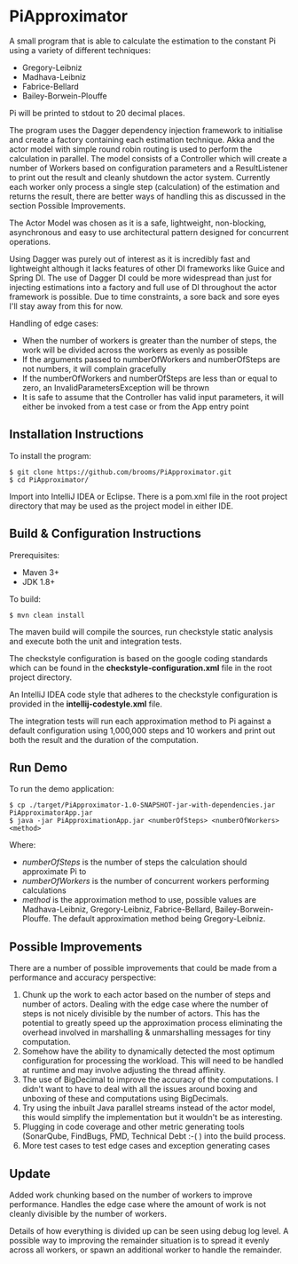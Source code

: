 # PiApproximator

A small program that is able to calculate the estimation to the constant Pi using a variety of different techniques:
- Gregory-Leibniz
- Madhava-Leibniz
- Fabrice-Bellard
- Bailey-Borwein-Plouffe

Pi will be printed to stdout to 20 decimal places.

The program uses the Dagger dependency injection framework to initialise and create a factory containing each estimation technique. Akka and the actor model with simple round robin routing is used to perform the calculation in parallel. The model consists of a Controller which will create a number of Workers based on configuration parameters and a ResultListener to print out the result and cleanly shutdown the actor system. Currently each worker only process a single step (calculation) of the estimation and returns the result, there are better ways of handling this as discussed in the section Possible Improvements.

The Actor Model was chosen as it is a safe, lightweight, non-blocking, asynchronous and easy to use architectural pattern designed for concurrent operations. 

Using Dagger was purely out of interest as it is incredibly fast and lightweight although it lacks features of other DI frameworks like Guice and Spring DI. The use of Dagger DI could be more widespread than just for injecting estimations into a factory and full use of DI throughout the actor framework is possible. Due to time constraints, a sore back and sore eyes I'll stay away from this for now.

Handling of edge cases:
- When the number of workers is greater than the number of steps, the work will be divided across the workers as evenly as possible
- If the arguments passed to numberOfWorkers and numberOfSteps are not numbers, it will complain gracefully
- If the numberOfWorkers and numberOfSteps are less than or equal to zero, an InvalidParametersException will be thrown
- It is safe to assume that the Controller has valid input parameters, it will either be invoked from a test case or from the App entry point

## Installation Instructions

To install the program:

```
$ git clone https://github.com/brooms/PiApproximator.git
$ cd PiApproximator/
```

Import into IntelliJ IDEA or Eclipse. There is a pom.xml file in the root project directory that may be used as the project
model in either IDE.

## Build & Configuration Instructions

Prerequisites:
- Maven 3+
- JDK 1.8+

To build:

```
$ mvn clean install
```

The maven build will compile the sources, run checkstyle static analysis and execute both the unit and integration tests.

The checkstyle configuration is based on the google coding standards which can be found in the <b>checkstyle-configuration.xml</b> file in the root project directory.

An IntelliJ IDEA code style that adheres to the checkstyle configuration is provided in the <b>intellij-codestyle.xml</b> file.

The integration tests will run each approximation method to Pi against a default configuration using 1,000,000 steps and 10 workers and print out both the result and the duration of the computation.

## Run Demo

To run the demo application:

```
$ cp ./target/PiApproximator-1.0-SNAPSHOT-jar-with-dependencies.jar PiApproximatorApp.jar
$ java -jar PiApproximationApp.jar <numberOfSteps> <numberOfWorkers> <method>
```

Where:
- <i>numberOfSteps</i> is the number of steps the calculation should approximate Pi to
- <i>numberOfWorkers</i> is the number of concurrent workers performing calculations
- <i>method</i> is the approximation method to use, possible values are Madhava-Leibniz, Gregory-Leibniz, Fabrice-Bellard, Bailey-Borwein-Plouffe. The default approximation method being Gregory-Leibniz. 


## Possible Improvements

There are a number of possible improvements that could be made from a performance and accuracy perspective:

1. Chunk up the work to each actor based on the number of steps and number of actors. Dealing with the edge case
where the number of steps is not nicely divisible by the number of actors. This has the potential to greatly speed
up the approximation process eliminating the overhead involved in marshalling & unmarshalling messages for tiny computation.
2. Somehow have the ability to dynamically detected the most optimum configuration for processing the workload. This will need to be handled at runtime and may involve adjusting the thread affinity.
3. The use of BigDecimal to improve the accuracy of the computations. I didn't want to have to deal with all the issues around boxing and unboxing of these and computations using BigDecimals.
4. Try using the inbuilt Java parallel streams instead of the actor model, this would simplify the implementation but it wouldn't be as interesting.
5. Plugging in code coverage and other metric generating tools (SonarQube, FindBugs, PMD, Technical Debt :-( ) into the build process.
6. More test cases to test edge cases and exception generating cases

## Update

Added work chunking based on the number of workers to improve performance. Handles the edge case where the amount of work is not cleanly divisible by the number of workers.

Details of how everything is divided up can be seen using debug log level. A possible way to improving the remainder situation is to spread it evenly across all workers, or spawn an additional worker to handle the remainder.
